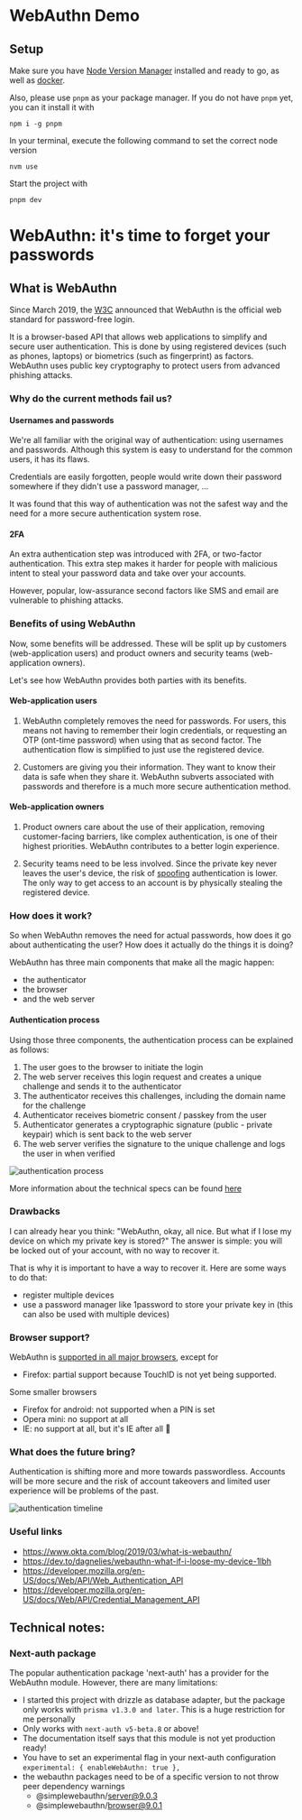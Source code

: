# WebAuthn Demo

## Setup

Make sure you have [Node Version Manager](https://github.com/nvm-sh/nvm) installed and ready to go, as well as
[docker](https://docs.docker.com/engine/install/).

Also, please use `pnpm` as your package manager. If you do not have `pnpm` yet, you can it install it with

```shell
npm i -g pnpm
```

In your terminal, execute the following command to set the correct node version

```shell
nvm use
```

Start the project with

```shell
pnpm dev
```

# WebAuthn: it's time to forget your passwords

## What is WebAuthn

Since March 2019, 
the [W3C](https://venturebeat.com/security/w3c-approves-webauthn-as-the-web-standard-for-password-free-logins/) announced
that WebAuthn is the official web standard for password-free login.

It is a browser-based API that allows web applications to simplify and secure user authentication.
This is done by using registered devices (such as phones, laptops) or biometrics (such as fingerprint) as factors.
WebAuthn uses public key cryptography to protect users from advanced phishing attacks.

### Why do the current methods fail us?

#### Usernames and passwords

We're all familiar with the original way of authentication: using usernames and passwords.
Although this system is easy to understand for the common users, it has its flaws.

Credentials are easily forgotten,
people would write down their password somewhere if they didn't use a password manager, ...

It was found that this way of authentication was not the safest way and the need for a more secure authentication system
rose.

#### 2FA

An extra authentication step was introduced with 2FA, or two-factor authentication.
This extra step makes it harder for people with malicious intent to steal your password data and take over your
accounts.

However, popular, low-assurance second factors like SMS and email are vulnerable to phishing attacks.

### Benefits of using WebAuthn

Now, some benefits will be addressed. 
These will be split up by customers (web-application users) and product owners and security teams
(web-application owners).

Let's see how WebAuthn provides both parties with its benefits.

#### Web-application users

1. WebAuthn completely removes the need for passwords.
For users, this means not having to remember their login credentials, or requesting an OTP (ont-time password) when 
using that as second factor.
The authentication flow is simplified to just use the registered device.

2. Customers are giving you their information. They want to know their data is safe when they share it.
WebAuthn subverts associated with passwords and therefore is a much more secure authentication method.

#### Web-application owners

1. Product owners care about the use of their application, removing customer-facing barriers, 
like complex authentication, is one of their highest priorities.
WebAuthn contributes to a better login experience.

2. Security teams need to be less involved. Since the private key never leaves the user's device,
the risk of [spoofing](https://usa.kaspersky.com/resource-center/definitions/spoofing) authentication is lower.
The only way to get access to an account is by physically stealing the registered device.

### How does it work?

So when WebAuthn removes the need for actual passwords, how does it go about authenticating the user? 
How does it actually do the things it is doing?

WebAuthn has three main components that make all the magic happen:
- the authenticator
- the browser
- and the web server

#### Authentication process

Using those three components, the authentication process can be explained as follows:

1. The user goes to the browser to initiate the login
2. The web server receives this login request and creates a unique challenge and sends it to the authenticator
3. The authenticator receives this challenges, including the domain name for the challenge
4. Authenticator receives biometric consent / passkey from the user
5. Authenticator generates a cryptographic signature (public - private keypair) which is sent back to the web server
6. The web server verifies the signature to the unique challenge and logs the user in when verified

![authentication process](https://gist.github.com/assets/42315197/4f38a8ce-13c3-467d-94c6-0e026eef1709)

More information about the technical specs can be found [here](https://www.w3.org/TR/webauthn/) 

### Drawbacks

I can already hear you think: 
"WebAuthn, okay, all nice. But what if I lose my device on which my private key is stored?"
The answer is simple: you will be locked out of your account, with no way to recover it.

That is why it is important to have a way to recover it.
Here are some ways to do that:
- register multiple devices
- use a password manager like 1password to store your private key in (this can also be used with multiple devices)

### Browser support?

WebAuthn is [supported in all major browsers](https://caniuse.com/?search=webauthn), except for 
- Firefox: partial support because TouchID is not yet being supported.

Some smaller browsers
- Firefox for android: not supported when a PIN is set
- Opera mini: no support at all
- IE: no support at all, but it's IE after all 🙈

### What does the future bring?

Authentication is shifting more and more towards passwordless.
Accounts will be more secure and the risk of account takeovers and limited user experience will be problems of the past.

![authentication timeline](https://gist.github.com/assets/42315197/2fde34f4-59e4-49d9-b674-8512658ffb08)

### Useful links

- https://www.okta.com/blog/2019/03/what-is-webauthn/
- https://dev.to/dagnelies/webauthn-what-if-i-loose-my-device-1lbh
- https://developer.mozilla.org/en-US/docs/Web/API/Web_Authentication_API
- https://developer.mozilla.org/en-US/docs/Web/API/Credential_Management_API

## Technical notes:

### Next-auth package

The popular authentication package 'next-auth' has a provider for the WebAuthn module.
However, there are many limitations:

- I started this project with drizzle as database adapter, but the package only works with `prisma v1.3.0 and later`.
This is a huge restriction for me personally
- Only works with `next-auth v5-beta.8` or above!
- The documentation itself says that this module is not yet production ready!
- You have to set an experimental flag in your next-auth configuration `experimental: { enableWebAuthn: true },`
- the webauthn packages need to be of a specific version to not throw peer dependency warnings
  - @simplewebauthn/server@9.0.3 
  - @simplewebauthn/browser@9.0.1
